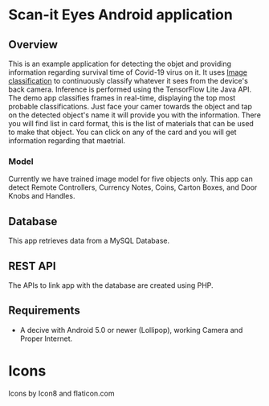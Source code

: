 # Scan-it Eyes Android application

## Overview

This is an example application for detecting the objet and providing information regarding survival time of Covid-19 virus on it.
It uses [Image classification](https://www.tensorflow.org/lite/models/image_classification/overview)
to continuously classify whatever it sees from the device's back camera.
Inference is performed using the TensorFlow Lite Java API. The demo app
classifies frames in real-time, displaying the top most probable
classifications.
Just face your camer towards the object and tap on the detected object's name it will provide you with the information.
There you will find list in card format, this is the list of materials that can be used to make that object.
You can click on any of the card and you will get information regarding that maetrial. 

### Model

Currently we have trained image model for five objects only.
This app can detect Remote Controllers, Currency Notes, Coins, Carton Boxes, and Door Knobs and Handles.

## Database
This app retrieves data from a MySQL Database.

## REST API
The APIs to link app with the database are created using PHP.

## Requirements

*  A decive with Android 5.0 or newer (Lollipop), working Camera and Proper Internet.

# Icons
Icons by Icon8 and flaticon.com
